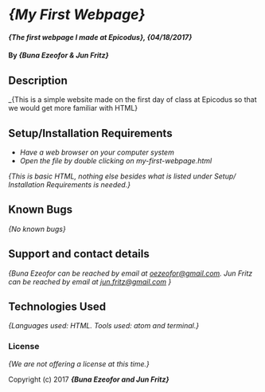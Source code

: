 # _{My First Webpage}_

#### _{The first webpage I made at Epicodus}, {04/18/2017}_

#### By _**{Buna Ezeofor & Jun Fritz}**_

## Description

_{This is a simple website made on the first day of class at Epicodus so that we would get more familiar with HTML}

## Setup/Installation Requirements

* _Have a web browser on your computer system_
* _Open the file by double clicking on my-first-webpage.html_

_{This is basic HTML, nothing else besides what is listed under Setup/ Installation Requirements is needed.}_

## Known Bugs

_{No known bugs}_

## Support and contact details

_{Buna Ezeofor can be reached by email at oezeofor@gmail.com. Jun Fritz can be reached by email at jun.fritz@gmail.com }_

## Technologies Used

_{Languages used: HTML. Tools used: atom and terminal.}_

### License

*{We are not offering a license at this time.}*

Copyright (c) 2017 **_{Buna Ezeofor and Jun Fritz}_**
